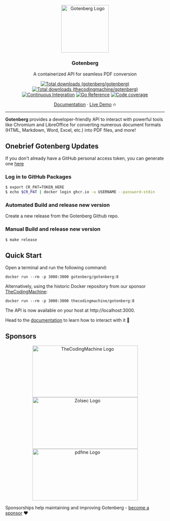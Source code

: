 <p align="center">
    <img src="https://user-images.githubusercontent.com/8983173/130322857-185831e2-f041-46eb-a17f-0a69d066c4e5.png" alt="Gotenberg Logo" width="150" height="150" />
    <h3 align="center">Gotenberg</h3>
    <p align="center">A containerized API for seamless PDF conversion</p>
    <p align="center">
        <a href="https://hub.docker.com/r/gotenberg/gotenberg"><img alt="Total downloads (gotenberg/gotenberg)" src="https://img.shields.io/docker/pulls/gotenberg/gotenberg"></a>
        <a href="https://hub.docker.com/r/thecodingmachine/gotenberg"><img alt="Total downloads (thecodingmachine/gotenberg)" src="https://img.shields.io/docker/pulls/thecodingmachine/gotenberg"></a>
        <br>
        <a href="https://github.com/gotenberg/gotenberg/actions/workflows/continuous-integration.yml"><img alt="Continuous Integration" src="https://github.com/gotenberg/gotenberg/actions/workflows/continuous-integration.yml/badge.svg"></a>
        <a href="https://pkg.go.dev/github.com/gotenberg/gotenberg/v8"><img alt="Go Reference" src="https://pkg.go.dev/badge/github.com/gotenberg/gotenberg.svg"></a>
        <a href="https://codecov.io/gh/gotenberg/gotenberg/branch/main/graph/badge.svg"><img alt="Code coverage" src="https://codecov.io/gh/gotenberg/gotenberg/branch/main/graph/badge.svg"></a>
    </p>
    <p align="center"><a href="https://gotenberg.dev/docs/getting-started/introduction">Documentation</a> &#183; <a href="https://gotenberg.dev/docs/getting-started/installation#live-demo-">Live Demo</a> 🔥</p>
</p>

---

**Gotenberg** provides a developer-friendly API to interact with powerful tools like Chromium and LibreOffice for converting 
numerous document formats (HTML, Markdown, Word, Excel, etc.) into PDF files, and more!

## Onebrief Gotenberg Updates

If you don't already have a GitHub personal access token, you can generate one [here](https://github.com/settings/tokens/new)

### Log in to GitHub Packages

```bash
$ export CR_PAT=TOKEN_HERE
$ echo $CR_PAT | docker login ghcr.io -u USERNAME --password-stdin
```

### Automated Build and release new version

Create a new release from the Gotenberg Github repo.

### Manual Build and release new version

```bash
$ make release
```

## Quick Start

Open a terminal and run the following command:

```
docker run --rm -p 3000:3000 gotenberg/gotenberg:8
```

Alternatively, using the historic Docker repository from our sponsor [TheCodingMachine](https://www.thecodingmachine.com):

```
docker run --rm -p 3000:3000 thecodingmachine/gotenberg:8
```

The API is now available on your host at http://localhost:3000.

Head to the [documentation](https://gotenberg.dev/docs/getting-started/introduction) to learn how to interact with it 🚀

## Sponsors

<p align="center">
    <a href="https://thecodingmachine.com">
        <img src="https://user-images.githubusercontent.com/8983173/130324668-9d6e7b35-53a3-49c7-a574-38190d2bd6b0.png" alt="TheCodingMachine Logo" width="333" height="163" />
    </a>
    <a href="https://zolsec.com?utm_source=gotenberg_github&utm_medium=website" target="_blank">
        <img src="https://github.com/gotenberg/gotenberg/assets/8983173/707ccc97-a79b-4dcb-8fc8-6827366e5be3" alt="Zolsec Logo" width="333" height="163" />
    </a>
    <a href="https://pdfme.com?utm_source=gotenberg_github&utm_medium=website" target="_blank">
        <img src="https://github.com/user-attachments/assets/2a75dd40-ca18-4d34-acd5-5dd474595168" alt="pdfme Logo" width="333" height="163" />
    </a>
</p>

Sponsorships help maintaining and improving Gotenberg - [become a sponsor](https://github.com/sponsors/gulien) ❤️
